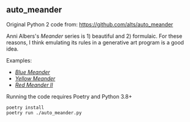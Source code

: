 ## auto_meander

Original Python 2 code from: https://github.com/alts/auto_meander

Anni Albers's *Meander* series is 1) beautiful and 2) formulaic. For these reasons, I think emulating its rules in a generative art program is a good idea.

Examples:

* [*Blue Meander*](http://art.famsf.org/anni-albers/blue-meander-1996743)
* [*Yellow Meander*](http://art.famsf.org/anni-albers/yellow-meander-1996742)
* [*Red Meander II*](http://art.famsf.org/anni-albers/red-meander-ii-1996745)

Running the code requires Poetry and Python 3.8+

```
poetry install
poetry run ./auto_meander.py
